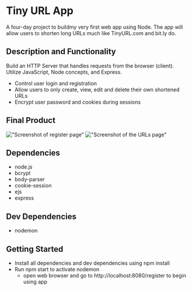 # Tiny URL App
A four-day project to buildmy very first web app using Node. The app will allow users to shorten long URLs much like TinyURL.com and bit.ly do.

## Description and Functionality
Build an HTTP Server that handles requests from the browser (client). Utilize JavaScript, Node concepts, and Express.

- Control user login and registration
- Allow users to only create, view, edit and delete their own shortened URLs
- Encrypt user password and cookies during sessions

## Final Product

!["Screenshot of register page"]()
!["Screenshot of the URLs page"]()

## Dependencies
- node.js
- bcrypt
- body-parser
- cookie-session
- ejs
- express

## Dev Dependencies
- nodemon

## Getting Started
- Install all dependencies and dev dependencies using npm install
- Run npm start to activate nodemon
  - open web browser and go to http://localhost:8080/register to begin using app

